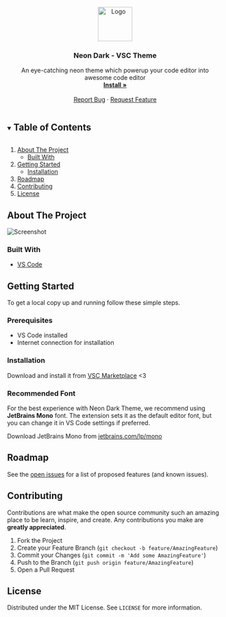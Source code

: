 <p align="center">
  <a href="https://github.com/SudhanPlayz/NeonDark-Theme">
    <img src="https://github.com/SudhanPlayz/NeonDark-Theme/blob/master/images/vsc.png?raw=true" alt="Logo" width="80" height="80">
  </a>

  <h3 align="center">Neon Dark - VSC Theme</h3>

  <p align="center">
    An eye-catching neon theme which powerup your code editor into awesome code editor
    <br />
    <a href="https://marketplace.visualstudio.com/items?itemName=Sudhan.neondark-theme"><strong>Install »</strong></a>
    <br />
    <br />
    <a href="https://github.com/SudhanPlayz/NeonDark-Theme/issues">Report Bug</a>
    ·
    <a href="https://github.com/SudhanPlayz/NeonDark-Theme/issues">Request Feature</a>
  </p>
</p>

<details open="open">
  <summary><h2 style="display: inline-block">Table of Contents</h2></summary>
  <ol>
    <li>
      <a href="#about-the-project">About The Project</a>
      <ul>
        <li><a href="#built-with">Built With</a></li>
      </ul>
    </li>
    <li>
      <a href="#getting-started">Getting Started</a>
      <ul>
        <li><a href="#installation">Installation</a></li>
      </ul>
    </li>
    <li><a href="#roadmap">Roadmap</a></li>
    <li><a href="#contributing">Contributing</a></li>
    <li><a href="#license">License</a></li>
  </ol>
</details>

## About The Project

![Screenshot](https://raw.githubusercontent.com/SudhanPlayz/NeonDark-Theme/master/images/Screenshot.png)

### Built With

- [VS Code](https://code.visualstudio.com)

## Getting Started

To get a local copy up and running follow these simple steps.

### Prerequisites

- VS Code installed
- Internet connection for installation

### Installation

Download and install it from [VSC Marketplace](https://marketplace.visualstudio.com/items?itemName=Sudhan.neondark-theme) <3

### Recommended Font

For the best experience with Neon Dark Theme, we recommend using **JetBrains Mono** font. The extension sets it as the default editor font, but you can change it in VS Code settings if preferred.

Download JetBrains Mono from [jetbrains.com/lp/mono](https://www.jetbrains.com/lp/mono/)

## Roadmap

See the [open issues](https://github.com/SudhanPlayz/NeonDark-Theme/issues) for a list of proposed features (and known issues).

## Contributing

Contributions are what make the open source community such an amazing place to be learn, inspire, and create. Any contributions you make are **greatly appreciated**.

1. Fork the Project
2. Create your Feature Branch (`git checkout -b feature/AmazingFeature`)
3. Commit your Changes (`git commit -m 'Add some AmazingFeature'`)
4. Push to the Branch (`git push origin feature/AmazingFeature`)
5. Open a Pull Request

## License

Distributed under the MIT License. See `LICENSE` for more information.
